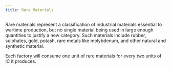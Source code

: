 ```yaml
---
title: Rare_Materials
---
```



Rare materials represent a classification of industrial materials
essential to wartime production, but no single material being used in
large enough quantities to justify a new category. Such materials
include rubber, sulphates, gold, potash, rare metals like molybdenum,
and other natural and synthetic material.

Each factory will consume one unit of rare materials for every two units
of IC it produces.

